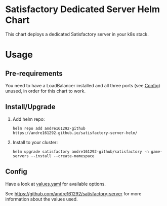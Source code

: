 # Satisfactory Dedicated Server Helm Chart

This chart deploys a dedicated Satisfactory server in your k8s stack.

# Usage

## Pre-requirements

You need to have a LoadBalancer installed and all three ports (see [Config](#Config)) unused, in order for this chart to work.

## Install/Upgrade

1. Add helm repo:
   ```
   helm repo add andre161292-github https://andre161292.github.io/satisfactory-server-helm/
   ```
2. Install to your cluster:
   ```
   helm upgrade satisfactory andre161292-github/satisfactory -n game-servers --install --create-namespace
   ```

## Config

Have a look at [values.yaml](charts/satisfactory/values.yaml) for available options.

See https://github.com/andre161292/satisfactory-server for more information about the values used.
